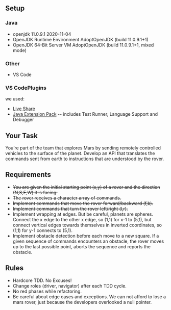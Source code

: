 ## Setup
### Java
- openjdk 11.0.9.1 2020-11-04
- OpenJDK Runtime Environment AdoptOpenJDK (build 11.0.9.1+1)
- OpenJDK 64-Bit Server VM AdoptOpenJDK (build 11.0.9.1+1, mixed mode)
### Other
- VS Code
### VS CodePlugins
we used:
- [Live Share](https://marketplace.visualstudio.com/items?itemName=MS-vsliveshare.vsliveshare)
- [Java Extension Pack](https://marketplace.visualstudio.com/items?itemName=vscjava.vscode-java-pack) -- includes Test Runner, Language Support and Debugger

## Your Task
You’re part of the team that explores Mars by sending remotely controlled vehicles to the surface of the planet. Develop an API that translates the commands sent from earth to instructions that are understood by the rover.

## Requirements
- ~~You are given the initial starting point (x,y) of a rover and the direction (N,S,E,W) it is facing.~~
- ~~The rover receives a character array of commands.~~
- ~~Implement commands that move the rover forward/backward (f,b).~~
- ~~Implement commands that turn the rover left/right (l,r).~~
- Implement wrapping at edges. But be careful, planets are spheres. Connect the x edge to the other x edge, so (1,1) for x-1 to (5,1), but connect vertical edges towards themselves in inverted coordinates, so (1,1) for y-1 connects to (5,1).
- Implement obstacle detection before each move to a new square. If a given sequence of commands encounters an obstacle, the rover moves up to the last possible point, aborts the sequence and reports the obstacle.
## Rules
- Hardcore TDD. No Excuses!
- Change roles (driver, navigator) after each TDD cycle.
- No red phases while refactoring.
- Be careful about edge cases and exceptions. We can not afford to lose a mars rover, just because the developers overlooked a null pointer.